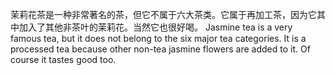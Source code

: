 茉莉花茶是一种非常著名的茶，但它不属于六大茶类。它属于再加工茶，因为它其中加入了其他非茶叶的茉莉花。当然它也很好喝。
Jasmine tea is a very famous tea, but it does not belong to the six major tea categories. It is a processed tea because other non-tea jasmine flowers are added to it. Of course it tastes good too.